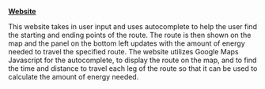 [**Website**](https://valley-easy-jelly.glitch.me/)

  This website takes in user input and uses autocomplete to help the user find the starting and ending points of the route. The route is then shown on the map and the panel on the bottom left updates with the amount of energy needed to travel the specified route. The website utilizes Google Maps Javascript for the autocomplete, to display the route on the map, and to find the time and distance to travel each leg of the route so that it can be used to calculate the amount of energy needed.

